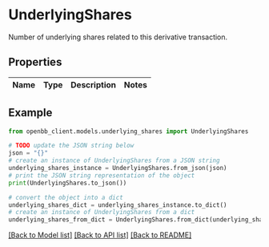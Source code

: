 # UnderlyingShares

Number of underlying shares related to this derivative transaction.

## Properties

Name | Type | Description | Notes
------------ | ------------- | ------------- | -------------

## Example

```python
from openbb_client.models.underlying_shares import UnderlyingShares

# TODO update the JSON string below
json = "{}"
# create an instance of UnderlyingShares from a JSON string
underlying_shares_instance = UnderlyingShares.from_json(json)
# print the JSON string representation of the object
print(UnderlyingShares.to_json())

# convert the object into a dict
underlying_shares_dict = underlying_shares_instance.to_dict()
# create an instance of UnderlyingShares from a dict
underlying_shares_from_dict = UnderlyingShares.from_dict(underlying_shares_dict)
```
[[Back to Model list]](../README.md#documentation-for-models) [[Back to API list]](../README.md#documentation-for-api-endpoints) [[Back to README]](../README.md)


